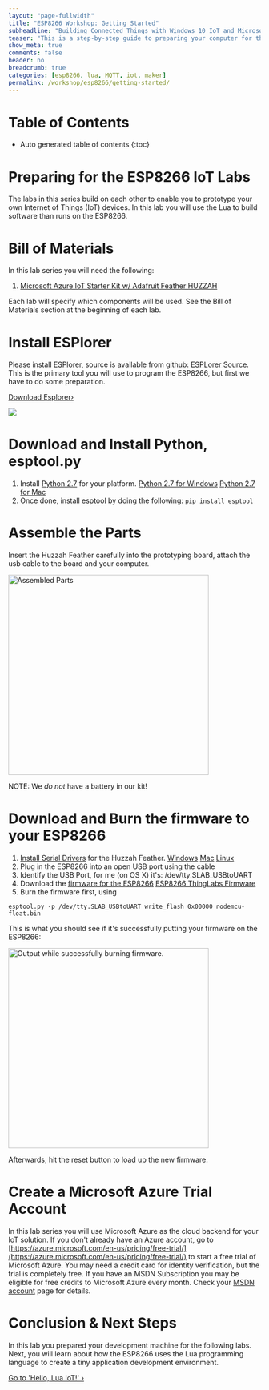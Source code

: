 ```yaml
---
layout: "page-fullwidth"
title: "ESP8266 Workshop: Getting Started"
subheadline: "Building Connected Things with Windows 10 IoT and Microsoft Azure"
teaser: "This is a step-by-step guide to preparing your computer for the Thingy for Windows IoT Workshop."
show_meta: true
comments: false
header: no
breadcrumb: true
categories: [esp8266, lua, MQTT, iot, maker]
permalink: /workshop/esp8266/getting-started/
---
```

# Table of Contents
*  Auto generated table of contents
{:toc}

# Preparing for the ESP8266 IoT Labs
The labs in this series build on each other to enable you to prototype your own Internet of Things (IoT) devices. 
In this lab you will use the Lua to build software than runs on the ESP8266.

# Bill of Materials
In this lab series you will need the following:

1. [Microsoft Azure IoT Starter Kit w/ Adafruit Feather HUZZAH](https://www.adafruit.com/product/3032)

Each lab will specify which components will be used. See the Bill of Materials section at the beginning of each lab.

# Install ESPlorer
Please install [ESPlorer](http://esp8266.ru/esplorer/), source is available from github: [ESPLorer Source](https://github.com/4refr0nt/ESPlorer).
This is the primary tool you will use to program the ESP8266, but first we have to do some preparation.

<a class="radius button small" href="http://esp8266.ru/esplorer-latest/?f=ESPlorer.zip">Download Esplorer›</a>

<img src="/images/esplorer.png"/>

# Download and Install Python, esptool.py

1. Install [Python 2.7](https://www.python.org/downloads/release/python-2711/) for your platform.
<a class="radius button small" href="https://www.python.org/ftp/python/2.7.11/python-2.7.11.amd64.msi">Python 2.7 for Windows</a>
<a class="radius button small" href="https://www.python.org/ftp/python/2.7.11/python-2.7.11-macosx10.6.pkg">Python 2.7 for Mac</a>
2. Once done, install [esptool](https://github.com/themadinventor/esptool/blob/master/README.md) by doing the following: ```pip install esptool```

# Assemble the Parts
Insert the Huzzah Feather carefully into the prototyping board, attach the usb cable to the board and your computer.

<img src="/images/huzzah-feather-board.png" alt="Assembled Parts" style="width: 400px;"/>

NOTE: We _do not_ have a battery in our kit!

# Download and Burn the firmware to your ESP8266

1. [Install Serial Drivers](https://www.silabs.com/products/mcu/Pages/USBtoUARTBridgeVCPDrivers.aspx) for the Huzzah Feather.
<a class="radius button small" href="https://www.silabs.com/Support%20Documents/Software/CP210x_Windows_Drivers.zip">Windows</a>
<a class="radius button small" href="https://www.silabs.com/Support%20Documents/Software/Mac_OSX_VCP_Driver.zip">Mac</a>
<a class="radius button small" href="https://www.silabs.com/Support%20Documents/Software/Linux_3.x.x_VCP_Driver_Source.zip">Linux</a>
2. Plug in the ESP8266 into an open USB port using the cable
3. Identify the USB Port, for me (on OS X) it's: /dev/tty.SLAB_USBtoUART
4. Download the [firmware for the ESP8266](https://cdn.rawgit.com/ThingLabsIo/ThingLabsIo.github.io/master/pages/workshop/esp8266/nodemcu-float.bin)
<a class="radius button small" href="https://cdn.rawgit.com/ThingLabsIo/ThingLabsIo.github.io/master/pages/workshop/esp8266/nodemcu-float.bin">ESP8266 ThingLabs Firmware</a>
5. Burn the firmware first, using	

```esptool.py -p /dev/tty.SLAB_USBtoUART write_flash 0x00000 nodemcu-float.bin```

This is what you should see if it's successfully putting your firmware on the ESP8266:

<img src="/images/ESP8266-Burn-Output.png" alt="Output while successfully burning firmware." style="width: 400px;"/>

Afterwards, hit the reset button to load up the new firmware.

# Create a Microsoft Azure Trial Account
In this lab series you will use Microsoft Azure as the cloud backend for your IoT solution. If you don't already have an Azure account, go to [https://azure.microsoft.com/en-us/pricing/free-trial/](https://azure.microsoft.com/en-us/pricing/free-trial/) to start a free trial of Microsoft Azure. You may need a credit card for identity verification, but the trial is completely free. If you have an MSDN Subscription you may be eligible for free credits to Microsoft Azure every month. Check your [MSDN account](https://msdn.microsoft.com/subscriptions/manage/) page for details.

# Conclusion &amp; Next Steps
In this lab you prepared your development machine for the following labs. Next, you will learn about how the ESP8266 uses the Lua programming language to create a tiny application development environment.

<a class="radius button small" href="{{ site.url }}/workshop/esp8266/hello-lua-iot/">Go to 'Hello, Lua IoT!' ›</a>

